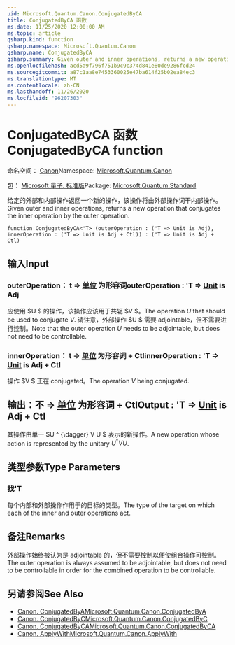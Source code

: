 ```yaml
---
uid: Microsoft.Quantum.Canon.ConjugatedByCA
title: ConjugatedByCA 函数
ms.date: 11/25/2020 12:00:00 AM
ms.topic: article
qsharp.kind: function
qsharp.namespace: Microsoft.Quantum.Canon
qsharp.name: ConjugatedByCA
qsharp.summary: Given outer and inner operations, returns a new operation that conjugates the inner operation by the outer operation.
ms.openlocfilehash: acd5a9f796f751b9c9c374d841e80de9286fcd24
ms.sourcegitcommit: a87c1aa8e7453360025e47ba614f25b02ea84ec3
ms.translationtype: MT
ms.contentlocale: zh-CN
ms.lasthandoff: 11/26/2020
ms.locfileid: "96207303"
---
```

# <a name="conjugatedbyca-function"></a><span data-ttu-id="5affd-102">ConjugatedByCA 函数</span><span class="sxs-lookup"><span data-stu-id="5affd-102">ConjugatedByCA function</span></span>

<span data-ttu-id="5affd-103">命名空间： [Canon](xref:Microsoft.Quantum.Canon)</span><span class="sxs-lookup"><span data-stu-id="5affd-103">Namespace: [Microsoft.Quantum.Canon](xref:Microsoft.Quantum.Canon)</span></span>

<span data-ttu-id="5affd-104">包： [Microsoft 量子. 标准版](https://nuget.org/packages/Microsoft.Quantum.Standard)</span><span class="sxs-lookup"><span data-stu-id="5affd-104">Package: [Microsoft.Quantum.Standard](https://nuget.org/packages/Microsoft.Quantum.Standard)</span></span>


<span data-ttu-id="5affd-105">给定的外部和内部操作返回一个新的操作，该操作将由外部操作词干内部操作。</span><span class="sxs-lookup"><span data-stu-id="5affd-105">Given outer and inner operations, returns a new operation that conjugates the inner operation by the outer operation.</span></span>

```qsharp
function ConjugatedByCA<'T> (outerOperation : ('T => Unit is Adj), innerOperation : ('T => Unit is Adj + Ctl)) : ('T => Unit is Adj + Ctl)
```


## <a name="input"></a><span data-ttu-id="5affd-106">输入</span><span class="sxs-lookup"><span data-stu-id="5affd-106">Input</span></span>

### <a name="outeroperation--t--unit--is-adj"></a><span data-ttu-id="5affd-107">outerOperation： t => [单位](xref:microsoft.quantum.lang-ref.unit)  为形容词</span><span class="sxs-lookup"><span data-stu-id="5affd-107">outerOperation : 'T => [Unit](xref:microsoft.quantum.lang-ref.unit)  is Adj</span></span>

<span data-ttu-id="5affd-108">应使用 $U $ 的操作，该操作应该用于共轭 $V $。</span><span class="sxs-lookup"><span data-stu-id="5affd-108">The operation $U$ that should be used to conjugate $V$.</span></span> <span data-ttu-id="5affd-109">请注意，外部操作 $U $ 需要 adjointable，但不需要进行控制。</span><span class="sxs-lookup"><span data-stu-id="5affd-109">Note that the outer operation $U$ needs to be adjointable, but does not need to be controllable.</span></span>


### <a name="inneroperation--t--unit--is-adj--ctl"></a><span data-ttu-id="5affd-110">innerOperation： t => [单位](xref:microsoft.quantum.lang-ref.unit)  为形容词 + Ctl</span><span class="sxs-lookup"><span data-stu-id="5affd-110">innerOperation : 'T => [Unit](xref:microsoft.quantum.lang-ref.unit)  is Adj + Ctl</span></span>

<span data-ttu-id="5affd-111">操作 $V $ 正在 conjugated。</span><span class="sxs-lookup"><span data-stu-id="5affd-111">The operation $V$ being conjugated.</span></span>



## <a name="output--t--unit--is-adj--ctl"></a><span data-ttu-id="5affd-112">输出：不 => [单位](xref:microsoft.quantum.lang-ref.unit)  为形容词 + Ctl</span><span class="sxs-lookup"><span data-stu-id="5affd-112">Output : 'T => [Unit](xref:microsoft.quantum.lang-ref.unit)  is Adj + Ctl</span></span>

<span data-ttu-id="5affd-113">其操作由单一 $U ^ {\dagger} V U $ 表示的新操作。</span><span class="sxs-lookup"><span data-stu-id="5affd-113">A new operation whose action is represented by the unitary $U^{\dagger} V U$.</span></span>

## <a name="type-parameters"></a><span data-ttu-id="5affd-114">类型参数</span><span class="sxs-lookup"><span data-stu-id="5affd-114">Type Parameters</span></span>

### <a name="t"></a><span data-ttu-id="5affd-115">找</span><span class="sxs-lookup"><span data-stu-id="5affd-115">'T</span></span>

<span data-ttu-id="5affd-116">每个内部和外部操作作用于的目标的类型。</span><span class="sxs-lookup"><span data-stu-id="5affd-116">The type of the target on which each of the inner and outer operations act.</span></span>

## <a name="remarks"></a><span data-ttu-id="5affd-117">备注</span><span class="sxs-lookup"><span data-stu-id="5affd-117">Remarks</span></span>

<span data-ttu-id="5affd-118">外部操作始终被认为是 adjointable 的，但不需要控制以便使组合操作可控制。</span><span class="sxs-lookup"><span data-stu-id="5affd-118">The outer operation is always assumed to be adjointable, but does not need to be controllable in order for the combined operation to be controllable.</span></span>

## <a name="see-also"></a><span data-ttu-id="5affd-119">另请参阅</span><span class="sxs-lookup"><span data-stu-id="5affd-119">See Also</span></span>

- [<span data-ttu-id="5affd-120">Canon. ConjugatedByA</span><span class="sxs-lookup"><span data-stu-id="5affd-120">Microsoft.Quantum.Canon.ConjugatedByA</span></span>](xref:Microsoft.Quantum.Canon.ConjugatedByA)
- [<span data-ttu-id="5affd-121">Canon. ConjugatedByC</span><span class="sxs-lookup"><span data-stu-id="5affd-121">Microsoft.Quantum.Canon.ConjugatedByC</span></span>](xref:Microsoft.Quantum.Canon.ConjugatedByC)
- [<span data-ttu-id="5affd-122">Canon. ConjugatedByCA</span><span class="sxs-lookup"><span data-stu-id="5affd-122">Microsoft.Quantum.Canon.ConjugatedByCA</span></span>](xref:Microsoft.Quantum.Canon.ConjugatedByCA)
- [<span data-ttu-id="5affd-123">Canon. ApplyWith</span><span class="sxs-lookup"><span data-stu-id="5affd-123">Microsoft.Quantum.Canon.ApplyWith</span></span>](xref:Microsoft.Quantum.Canon.ApplyWith)